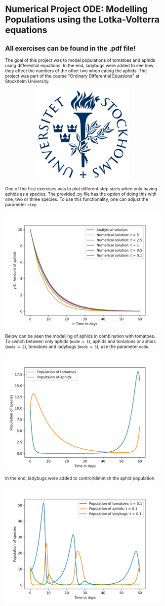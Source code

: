 # Numerical Project ODE: Modelling Populations using the Lotka-Volterra equations

## All exercises can be found in the .pdf file!

The goal of this project was to model populations of tomatoes and aphids using differential equations. In the end, ladybugs were added to see how they affect the numbers of the other two when eating the aphids.
The project was part of the course "Ordinary Differential Equations" at Stockholm University.

<p align="center">
  <img src="https://github.com/LithuanianMathemator/LinAlgAndData/blob/main/Images/StockholmUniversity.png" alt="drawing" width="300"/>
</p>

One of the first exercises was to plot different step sizes when only having aphids as a species. The provided .py file has the option of doing this with one, two or three species. To use this functionality, one can adjust the parameter `step`.

<p align="center">
  <img src="https://github.com/LithuanianMathemator/DiffEqLotkaVolterra/blob/main/Images/Timesteps.png" alt="drawing" width="600"/>
</p>

Below can be seen the modelling of aphids in combination with tomatoes. To switch between only aphids (`mode = 1`), aphids and tomatoes or aphids (`mode = 2`), tomatoes and ladybugs (`mode = 3`), use the parameter `mode`. 

<p align="center">
  <img src="https://github.com/LithuanianMathemator/DiffEqLotkaVolterra/blob/main/Images/WithTomatoes.png" alt="drawing" width="600"/>
</p>

In the end, ladybugs were added to control/diminish the aphid population.

<p align="center">
  <img src="https://github.com/LithuanianMathemator/DiffEqLotkaVolterra/blob/main/Images/WithLadybugs.png" alt="drawing" width="600"/>
</p>
